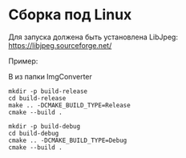 # Сборка под Linux
Для запуска должена быть установлена LibJpeg: https://libjpeg.sourceforge.net/

Пример:

В из папки ImgConverter
```
mkdir -p build-release 
cd build-release
make .. -DCMAKE_BUILD_TYPE=Release
cmake --build .

mkdir -p build-debug
cd build-debug
cmake .. -DCMAKE_BUILD_TYPE=Debug
cmake --build .
```
